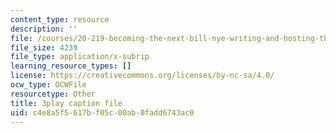 ```yaml
---
content_type: resource
description: ''
file: /courses/20-219-becoming-the-next-bill-nye-writing-and-hosting-the-educational-show-january-iap-2015/c4e8a5f5617bf05c00ab0fadd6743ac0_YjZKOZqsOzM.srt
file_size: 4239
file_type: application/x-subrip
learning_resource_types: []
license: https://creativecommons.org/licenses/by-nc-sa/4.0/
ocw_type: OCWFile
resourcetype: Other
title: 3play caption file
uid: c4e8a5f5-617b-f05c-00ab-0fadd6743ac0
---
```

